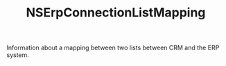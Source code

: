 ﻿---
uid: crmscript_ref_NSErpConnectionListMapping
title: NSErpConnectionListMapping
intellisense: Void.NSErpConnectionListMapping
keywords: NSErpConnectionListMapping
so.topic: reference
---

Information about a mapping between two lists between CRM and the ERP system.
